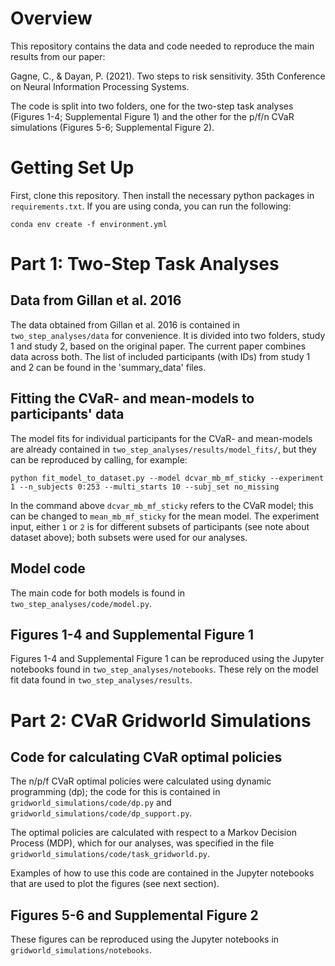 # Overview

This repository contains the data and code needed to reproduce the main results from our paper:

Gagne, C., & Dayan, P. (2021). Two steps to risk sensitivity. 35th Conference on Neural Information Processing Systems.

The code is split into two folders, one for the two-step task analyses (Figures 1-4; Supplemental Figure 1) and the other for the p/f/n CVaR simulations (Figures 5-6; Supplemental Figure 2).

# Getting Set Up

First, clone this repository. Then install the necessary python packages in `requirements.txt`.
If you are using conda, you can run the following:

`conda env create -f environment.yml`


# Part 1: Two-Step Task Analyses

## Data from Gillan et al. 2016

The data obtained from Gillan et al. 2016 is contained in `two_step_analyses/data` for convenience. It is divided into two folders, study 1 and study 2, based on the original paper. The current paper combines data across both. The list of included participants (with IDs) from study 1 and 2 can be found in the 'summary_data' files.

## Fitting the CVaR- and mean-models to participants' data

The model fits for individual participants for the CVaR- and mean-models are already contained in `two_step_analyses/results/model_fits/`, but they can be reproduced by calling, for example:

`python fit_model_to_dataset.py --model dcvar_mb_mf_sticky --experiment 1 --n_subjects 0:253 --multi_starts 10 --subj_set no_missing`

In the command above `dcvar_mb_mf_sticky` refers to the CVaR model; this can be changed to `mean_mb_mf_sticky` for the mean model. The experiment input, either `1` or `2` is for different subsets of participants (see note about dataset above); both subsets were used for our analyses.

## Model code

The main code for both models is found in `two_step_analyses/code/model.py`.

## Figures 1-4 and Supplemental Figure 1

Figures 1-4 and Supplemental Figure 1 can be reproduced using the Jupyter notebooks found in `two_step_analyses/notebooks`. These rely on the model fit data found in `two_step_analyses/results`.

# Part 2: CVaR Gridworld Simulations

## Code for calculating CVaR optimal policies

The n/p/f CVaR optimal policies were calculated using dynamic programming (dp); the code for this is contained in `gridworld_simulations/code/dp.py` and `gridworld_simulations/code/dp_support.py`.

The optimal policies are calculated with respect to a Markov Decision Process (MDP), which for our analyses, was specified in the file `gridworld_simulations/code/task_gridworld.py`.

Examples of how to use this code are contained in the Jupyter notebooks that are used to plot the figures (see next section).

## Figures 5-6 and Supplemental Figure 2

These figures can be reproduced using the Jupyter notebooks in `gridworld_simulations/notebooks`.
